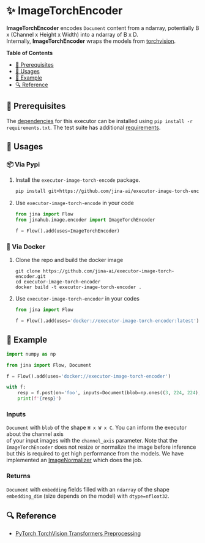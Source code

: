 # ✨ ImageTorchEncoder

**ImageTorchEncoder** encodes `Document` content from a ndarray, potentially B x (Channel x Height x Width) into a ndarray of B x D.  
Internally, **ImageTorchEncoder** wraps the models from [torchvision](https://pytorch.org/vision/stable/index.html).

<!-- START doctoc generated TOC please keep comment here to allow auto update -->
<!-- DON'T EDIT THIS SECTION, INSTEAD RE-RUN doctoc TO UPDATE -->
**Table of Contents**

- [🌱 Prerequisites](#-prerequisites)
- [🚀 Usages](#-usages)
- [🎉️ Example](#%EF%B8%8F-example)
- [🔍️ Reference](#%EF%B8%8F-reference)

<!-- END doctoc generated TOC please keep comment here to allow auto update -->

## 🌱 Prerequisites


The [dependencies](requirements.txt) for this executor can be installed using `pip install -r requirements.txt`.
The test suite has additional [requirements](tests/requirements.txt).

## 🚀 Usages

### 📦️ Via Pypi

1. Install the `executor-image-torch-encode` package.

	```bash
	pip install git+https://github.com/jina-ai/executor-image-torch-encoder.git
	```

1. Use `executor-image-torch-encode` in your code

	```python
	from jina import Flow
	from jinahub.image.encoder import ImageTorchEncoder 
	
	f = Flow().add(uses=ImageTorchEncoder)
	```


### 🐳 Via Docker

1. Clone the repo and build the docker image

	```shell
	git clone https://github.com/jina-ai/executor-image-torch-encoder.git
	cd executor-image-torch-encoder
	docker build -t executor-image-torch-encoder .
	```

1. Use `executor-image-torch-encoder` in your codes

	```python
	from jina import Flow
	
	f = Flow().add(uses='docker://executor-image-torch-encoder:latest')
	```
	

## 🎉️ Example 


```python
import numpy as np

from jina import Flow, Document

f = Flow().add(uses='docker://executor-image-torch-encoder')

with f:
    resp = f.post(on='foo', inputs=Document(blob=np.ones((3, 224, 224), dtype=np.float32)), return_resutls=True)
	print(f'{resp}')
```

### Inputs 

`Document` with `blob` of the shape `H x W x C`. You can inform the executor about the channel axis  
of your input images with the `channel_axis` parameter. 
Note that the `ImageTorchEncoder` does not resize or normalize the image before inference but this is required to 
get high performance from the models. We have implemented an [ImageNormalizer](https://github.com/jina-ai/executor-image-normalizer) which does the job.

### Returns

`Document` with `embedding` fields filled with an `ndarray` of the shape `embedding_dim` (size depends on the model) with `dtype=nfloat32`.


## 🔍️ Reference
- [PyTorch TorchVision Transformers Preprocessing](https://sparrow.dev/torchvision-transforms/)